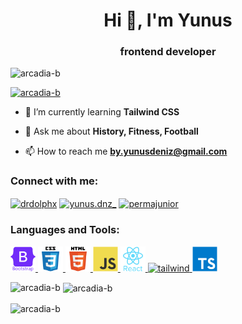 <h1 align="center">Hi 👋, I'm Yunus</h1>
<h3 align="center">frontend developer</h3>

<p align="left"> <img src="https://komarev.com/ghpvc/?username=arcadia-b&label=Profile%20views&color=0e75b6&style=flat" alt="arcadia-b" /> </p>

<p align="left"> <a href="https://github.com/ryo-ma/github-profile-trophy"><img src="https://github-profile-trophy.vercel.app/?username=arcadia-b" alt="arcadia-b" /></a> </p>

- 🌱 I’m currently learning **Tailwind CSS**

- 💬 Ask me about **History, Fitness, Football**

- 📫 How to reach me **by.yunusdeniz@gmail.com**

<h3 align="left">Connect with me:</h3>
<p align="left">
<a href="https://twitter.com/drdolphx" target="blank"><img align="center" src="https://raw.githubusercontent.com/rahuldkjain/github-profile-readme-generator/master/src/images/icons/Social/twitter.svg" alt="drdolphx" height="30" width="40" /></a>
<a href="https://instagram.com/yunus.dnz_" target="blank"><img align="center" src="https://raw.githubusercontent.com/rahuldkjain/github-profile-readme-generator/master/src/images/icons/Social/instagram.svg" alt="yunus.dnz_" height="30" width="40" /></a>
<a href="https://www.youtube.com/c/permajunior" target="blank"><img align="center" src="https://raw.githubusercontent.com/rahuldkjain/github-profile-readme-generator/master/src/images/icons/Social/youtube.svg" alt="permajunior" height="30" width="40" /></a>
</p>

<h3 align="left">Languages and Tools:</h3>
<p align="left"> <a href="https://getbootstrap.com" target="_blank" rel="noreferrer"> <img src="https://raw.githubusercontent.com/devicons/devicon/master/icons/bootstrap/bootstrap-plain-wordmark.svg" alt="bootstrap" width="40" height="40"/> </a> <a href="https://www.w3schools.com/css/" target="_blank" rel="noreferrer"> <img src="https://raw.githubusercontent.com/devicons/devicon/master/icons/css3/css3-original-wordmark.svg" alt="css3" width="40" height="40"/> </a> <a href="https://www.w3.org/html/" target="_blank" rel="noreferrer"> <img src="https://raw.githubusercontent.com/devicons/devicon/master/icons/html5/html5-original-wordmark.svg" alt="html5" width="40" height="40"/> </a> <a href="https://developer.mozilla.org/en-US/docs/Web/JavaScript" target="_blank" rel="noreferrer"> <img src="https://raw.githubusercontent.com/devicons/devicon/master/icons/javascript/javascript-original.svg" alt="javascript" width="40" height="40"/> </a> <a href="https://reactjs.org/" target="_blank" rel="noreferrer"> <img src="https://raw.githubusercontent.com/devicons/devicon/master/icons/react/react-original-wordmark.svg" alt="react" width="40" height="40"/> </a> <a href="https://tailwindcss.com/" target="_blank" rel="noreferrer"> <img src="https://www.vectorlogo.zone/logos/tailwindcss/tailwindcss-icon.svg" alt="tailwind" width="40" height="40"/> </a> <a href="https://www.typescriptlang.org/" target="_blank" rel="noreferrer"> <img src="https://raw.githubusercontent.com/devicons/devicon/master/icons/typescript/typescript-original.svg" alt="typescript" width="40" height="40"/> </a> </p>

<p><img align="left" src="https://github-readme-stats.vercel.app/api/top-langs?username=arcadia-b&show_icons=true&locale=en&layout=compact" alt="arcadia-b" /></p>

<p>&nbsp;<img align="center" src="https://github-readme-stats.vercel.app/api?username=arcadia-b&show_icons=true&locale=en" alt="arcadia-b" /></p>

<p><img align="center" src="https://github-readme-streak-stats.herokuapp.com/?user=arcadia-b&" alt="arcadia-b" /></p>
